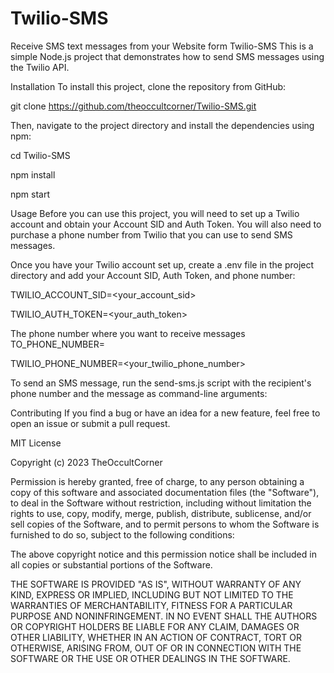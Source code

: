 # Twilio-SMS
Receive SMS text messages from your Website form
Twilio-SMS
This is a simple Node.js project that demonstrates how to send SMS messages using the Twilio API.

Installation
To install this project, clone the repository from GitHub:

git clone https://github.com/theoccultcorner/Twilio-SMS.git

Then, navigate to the project directory and install the dependencies using npm:

cd Twilio-SMS

npm install

npm start

Usage
Before you can use this project, you will need to set up a Twilio account and obtain your Account SID and Auth Token. You will also need to purchase a phone number from Twilio that you can use to send SMS messages.

Once you have your Twilio account set up, create a .env file in the project directory and add your Account SID, Auth Token, and phone number:


TWILIO_ACCOUNT_SID=<your_account_sid>

TWILIO_AUTH_TOKEN=<your_auth_token>

The phone number where you want to receive messages
TO_PHONE_NUMBER= 

TWILIO_PHONE_NUMBER=<your_twilio_phone_number>

To send an SMS message, run the send-sms.js script with the recipient's phone number and the message as command-line arguments:

Contributing
If you find a bug or have an idea for a new feature, feel free to open an issue or submit a pull request.

MIT License

Copyright (c) 2023 TheOccultCorner

Permission is hereby granted, free of charge, to any person obtaining a copy
of this software and associated documentation files (the "Software"), to deal
in the Software without restriction, including without limitation the rights
to use, copy, modify, merge, publish, distribute, sublicense, and/or sell
copies of the Software, and to permit persons to whom the Software is
furnished to do so, subject to the following conditions:

The above copyright notice and this permission notice shall be included in all
copies or substantial portions of the Software.

THE SOFTWARE IS PROVIDED "AS IS", WITHOUT WARRANTY OF ANY KIND, EXPRESS OR
IMPLIED, INCLUDING BUT NOT LIMITED TO THE WARRANTIES OF MERCHANTABILITY,
FITNESS FOR A PARTICULAR PURPOSE AND NONINFRINGEMENT. IN NO EVENT SHALL THE
AUTHORS OR COPYRIGHT HOLDERS BE LIABLE FOR ANY CLAIM, DAMAGES OR OTHER
LIABILITY, WHETHER IN AN ACTION OF CONTRACT, TORT OR OTHERWISE, ARISING FROM,
OUT OF OR IN CONNECTION WITH THE SOFTWARE OR THE USE OR OTHER DEALINGS IN THE
SOFTWARE.
